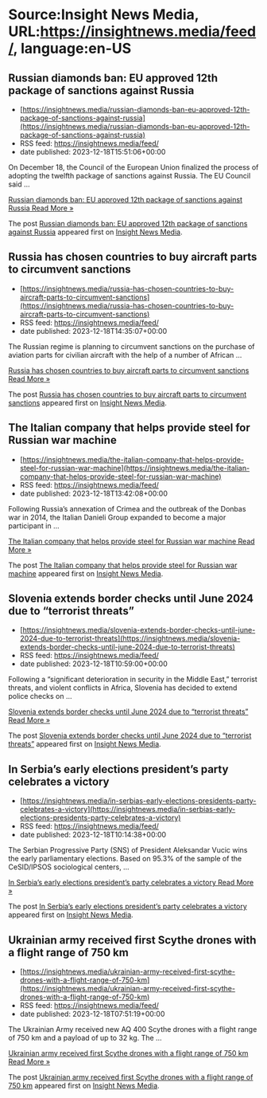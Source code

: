 # Source:Insight News Media, URL:https://insightnews.media/feed/, language:en-US

## Russian diamonds ban: EU approved 12th package of sanctions against Russia
 - [https://insightnews.media/russian-diamonds-ban-eu-approved-12th-package-of-sanctions-against-russia](https://insightnews.media/russian-diamonds-ban-eu-approved-12th-package-of-sanctions-against-russia)
 - RSS feed: https://insightnews.media/feed/
 - date published: 2023-12-18T15:51:06+00:00

<p>On December 18, the Council of the European Union finalized the process of adopting the twelfth package of sanctions against Russia. The EU Council said &#8230;</p>
<p class="read-more"> <a class="ast-button" href="https://insightnews.media/russian-diamonds-ban-eu-approved-12th-package-of-sanctions-against-russia/"> <span class="screen-reader-text">Russian diamonds ban: EU approved 12th package of sanctions against Russia</span> Read More »</a></p>
<p>The post <a href="https://insightnews.media/russian-diamonds-ban-eu-approved-12th-package-of-sanctions-against-russia/">Russian diamonds ban: EU approved 12th package of sanctions against Russia</a> appeared first on <a href="https://insightnews.media">Insight News Media</a>.</p>

## Russia has chosen countries to buy aircraft parts to circumvent sanctions
 - [https://insightnews.media/russia-has-chosen-countries-to-buy-aircraft-parts-to-circumvent-sanctions](https://insightnews.media/russia-has-chosen-countries-to-buy-aircraft-parts-to-circumvent-sanctions)
 - RSS feed: https://insightnews.media/feed/
 - date published: 2023-12-18T14:35:07+00:00

<p>The Russian regime is planning to circumvent sanctions on the purchase of aviation parts for civilian aircraft with the help of a number of African &#8230;</p>
<p class="read-more"> <a class="ast-button" href="https://insightnews.media/russia-has-chosen-countries-to-buy-aircraft-parts-to-circumvent-sanctions/"> <span class="screen-reader-text">Russia has chosen countries to buy aircraft parts to circumvent sanctions</span> Read More »</a></p>
<p>The post <a href="https://insightnews.media/russia-has-chosen-countries-to-buy-aircraft-parts-to-circumvent-sanctions/">Russia has chosen countries to buy aircraft parts to circumvent sanctions</a> appeared first on <a href="https://insightnews.media">Insight News Media</a>.</p>

## The Italian company that helps provide steel for Russian war machine
 - [https://insightnews.media/the-italian-company-that-helps-provide-steel-for-russian-war-machine](https://insightnews.media/the-italian-company-that-helps-provide-steel-for-russian-war-machine)
 - RSS feed: https://insightnews.media/feed/
 - date published: 2023-12-18T13:42:08+00:00

<p>Following Russia&#8217;s annexation of Crimea and the outbreak of the Donbas war in 2014, the Italian Danieli Group expanded to become a major participant in &#8230;</p>
<p class="read-more"> <a class="ast-button" href="https://insightnews.media/the-italian-company-that-helps-provide-steel-for-russian-war-machine/"> <span class="screen-reader-text">The Italian company that helps provide steel for Russian war machine</span> Read More »</a></p>
<p>The post <a href="https://insightnews.media/the-italian-company-that-helps-provide-steel-for-russian-war-machine/">The Italian company that helps provide steel for Russian war machine</a> appeared first on <a href="https://insightnews.media">Insight News Media</a>.</p>

## Slovenia extends border checks until June 2024 due to “terrorist threats”
 - [https://insightnews.media/slovenia-extends-border-checks-until-june-2024-due-to-terrorist-threats](https://insightnews.media/slovenia-extends-border-checks-until-june-2024-due-to-terrorist-threats)
 - RSS feed: https://insightnews.media/feed/
 - date published: 2023-12-18T10:59:00+00:00

<p>Following a &#8220;significant deterioration in security in the Middle East,&#8221; terrorist threats, and violent conflicts in Africa, Slovenia has decided to extend police checks on &#8230;</p>
<p class="read-more"> <a class="ast-button" href="https://insightnews.media/slovenia-extends-border-checks-until-june-2024-due-to-terrorist-threats/"> <span class="screen-reader-text">Slovenia extends border checks until June 2024 due to &#8220;terrorist threats&#8221;</span> Read More »</a></p>
<p>The post <a href="https://insightnews.media/slovenia-extends-border-checks-until-june-2024-due-to-terrorist-threats/">Slovenia extends border checks until June 2024 due to &#8220;terrorist threats&#8221;</a> appeared first on <a href="https://insightnews.media">Insight News Media</a>.</p>

## In Serbia’s early elections president’s party celebrates a victory
 - [https://insightnews.media/in-serbias-early-elections-presidents-party-celebrates-a-victory](https://insightnews.media/in-serbias-early-elections-presidents-party-celebrates-a-victory)
 - RSS feed: https://insightnews.media/feed/
 - date published: 2023-12-18T10:14:38+00:00

<p>The Serbian Progressive Party (SNS) of President Aleksandar Vucic wins the early parliamentary elections. Based on 95.3% of the sample of the CeSID/IPSOS sociological centers, &#8230;</p>
<p class="read-more"> <a class="ast-button" href="https://insightnews.media/in-serbias-early-elections-presidents-party-celebrates-a-victory/"> <span class="screen-reader-text">In Serbia&#8217;s early elections president&#8217;s party celebrates a victory</span> Read More »</a></p>
<p>The post <a href="https://insightnews.media/in-serbias-early-elections-presidents-party-celebrates-a-victory/">In Serbia&#8217;s early elections president&#8217;s party celebrates a victory</a> appeared first on <a href="https://insightnews.media">Insight News Media</a>.</p>

## Ukrainian army received first Scythe drones with a flight range of 750 km
 - [https://insightnews.media/ukrainian-army-received-first-scythe-drones-with-a-flight-range-of-750-km](https://insightnews.media/ukrainian-army-received-first-scythe-drones-with-a-flight-range-of-750-km)
 - RSS feed: https://insightnews.media/feed/
 - date published: 2023-12-18T07:51:19+00:00

<p>The Ukrainian Army received new AQ 400 Scythe drones with a flight range of 750 km and a payload of up to 32 kg. The &#8230;</p>
<p class="read-more"> <a class="ast-button" href="https://insightnews.media/ukrainian-army-received-first-scythe-drones-with-a-flight-range-of-750-km/"> <span class="screen-reader-text">Ukrainian army received first Scythe drones with a flight range of 750 km</span> Read More »</a></p>
<p>The post <a href="https://insightnews.media/ukrainian-army-received-first-scythe-drones-with-a-flight-range-of-750-km/">Ukrainian army received first Scythe drones with a flight range of 750 km</a> appeared first on <a href="https://insightnews.media">Insight News Media</a>.</p>

